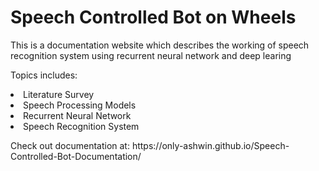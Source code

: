 <h1>Speech Controlled Bot on Wheels</h1>
<p>This is a documentation website which describes the working of speech recognition system using recurrent neural network and deep learing</p>
<p>Topics includes: </p>
<li>Literature Survey</li>
<li>Speech Processing Models</li>
<li>Recurrent Neural Network</li>
<li>Speech Recognition System</li>
<p>Check out documentation at: https://only-ashwin.github.io/Speech-Controlled-Bot-Documentation/</p>
